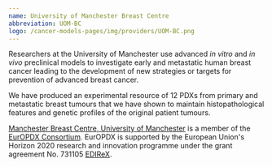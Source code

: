 ```yaml
---
name: University of Manchester Breast Centre
abbreviation: UOM-BC
logo: /cancer-models-pages/img/providers/UOM-BC.png
---
```


Researchers at the University of Manchester use advanced _in vitro_ and _in vivo_ preclinical models to investigate early and metastatic human breast cancer leading to the development of new strategies or targets for prevention of advanced breast cancer.

We have produced an experimental resource of 12 PDXs from primary and metastatic breast tumours that we have shown to maintain histopathological features and genetic profiles of the original patient tumours.

[Manchester Breast Centre, University of Manchester](http://www.breastcentre.manchester.ac.uk/) is a member of the [EurOPDX Consortium](http://www.europdx.eu). EurOPDX is supported by the European Union's Horizon 2020 research and innovation programme under the grant agreement No. 731105 [EDIReX](https://cordis.europa.eu/project/rcn/212589_en.html).
